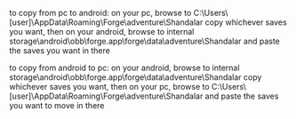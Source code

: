 
to copy from pc to android:
on your pc, browse to
C:\Users\ [user]\AppData\Roaming\Forge\adventure\Shandalar
copy whichever saves you want, then on your android, browse to
internal storage\android\obb\forge.app\forge\data\adventure\Shandalar
and paste the saves you want in there

to copy from android to pc:
on your android, browse to
internal storage\android\obb\forge.app\forge\data\adventure\Shandalar
copy whichever saves you want, then on your pc, browse to
C:\Users\ [user]\AppData\Roaming\Forge\adventure\Shandalar
and paste the saves you want to move in there